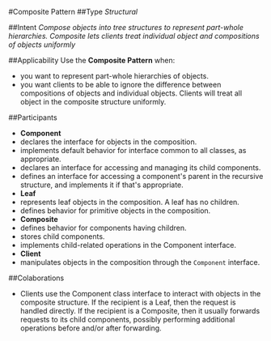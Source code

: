 #Composite Pattern
##Type
*Structural*

##Intent
*Compose objects into tree structures to represent part-whole hierarchies. Composite lets clients treat individual object and compositions of objects uniformly*

##Applicability
Use the **Composite Pattern** when:
- you want to represent part-whole hierarchies of objects.
- you want clients to be able to ignore the difference between compositions of objects and individual objects. Clients will treat all object in the composite structure uniformly.

##Participants
- **Component**
 - declares the interface for objects in the composition.
 - implements default behavior for interface common to all classes, as appropriate.
 - declares an interface for accessing and managing its child components.
 - defines an interface for accessing a component's parent in the recursive structure, and implements it if that's appropriate.
- **Leaf**
 - represents leaf objects in the composition. A leaf has no children.
 - defines behavior for primitive objects in the composition.
- **Composite**
 - defines behavior for components having children.
 - stores child components.
 - implements child-related operations in the Component interface.
- **Client**
 - manipulates objects in the composition through the `Component` interface.
 
##Colaborations
 - Clients use the Component class interface to interact with objects in the composite structure. If the recipient is a Leaf, then the request is handled directly. If the recipient is a Composite, then it usually forwards requests to its child components, possibly performing additional operations before and/or after forwarding.

